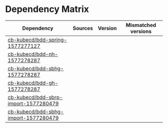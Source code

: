 # Dependency Matrix

Dependency | Sources | Version | Mismatched versions
---------- | ------- | ------- | -------------------
[cb-kubecd/bdd-spring-1577277127](https://github.com/cb-kubecd/bdd-spring-1577277127.git) |  | []() | 
[cb-kubecd/bdd-nh-1577278287](https://github.com/cb-kubecd/bdd-nh-1577278287.git) |  | []() | 
[cb-kubecd/bdd-sbhg-1577278287](https://github.com/cb-kubecd/bdd-sbhg-1577278287.git) |  | []() | 
[cb-kubecd/bdd-gh-1577278287](https://github.com/cb-kubecd/bdd-gh-1577278287.git) |  | []() | 
[cb-kubecd/bdd-sbrp-import-1577280479](https://github.com/cb-kubecd/bdd-sbrp-import-1577280479.git) |  | []() | 
[cb-kubecd/bdd-sbhg-import-1577280479](https://github.com/cb-kubecd/bdd-sbhg-import-1577280479.git) |  | []() | 
